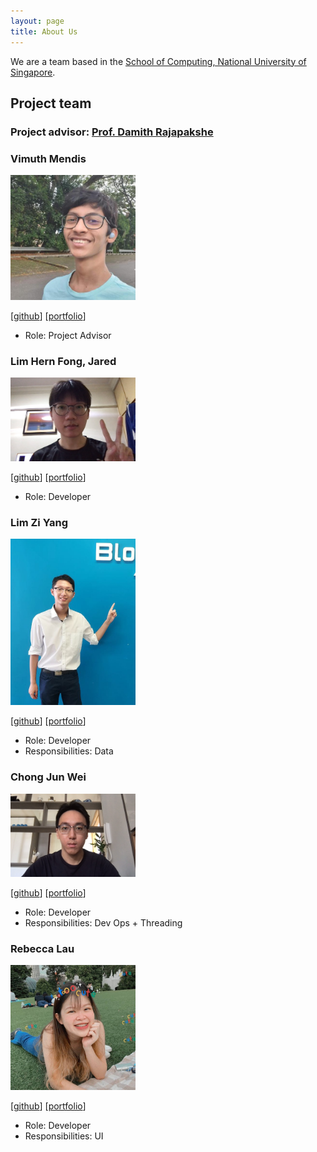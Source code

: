 ```yaml
---
layout: page
title: About Us
---
```


We are a team based in the [School of Computing, National University of Singapore](http://www.comp.nus.edu.sg).

## Project team

### Project advisor: [Prof. Damith Rajapakshe](http://www.comp.nus.edu.sg/~damithch)

### Vimuth Mendis

<img src="images/vimuthm.png" width="200px">

[[github](https://github.com/VimuthM)]
[[portfolio](team/vimuthm.md)]

* Role: Project Advisor

### Lim Hern Fong, Jared

<img src="images/jaredlhf.png" width="200px">

[[github](http://github.com/jaredlhf)]
[[portfolio](team/jaredlhf.md)]

* Role: Developer

### Lim Zi Yang

<img src="images/gordonlzy.png" width="200px">

[[github](https://github.com/gordonlzy)] [[portfolio](team/gordonlzy.md)]

* Role: Developer
* Responsibilities: Data

### Chong Jun Wei

<img src="images/chongjunwei.png" width="200px">

[[github](http://github.com/chongjunwei)]
[[portfolio](team/chongjunwei.md)]

* Role: Developer
* Responsibilities: Dev Ops + Threading

### Rebecca Lau

<img src="images/rebeccalaujx.png" width="200px">

[[github](http://github.com/rebeccalaujx)]
[[portfolio](team/rebeccalaujx.md)]

* Role: Developer
* Responsibilities: UI
